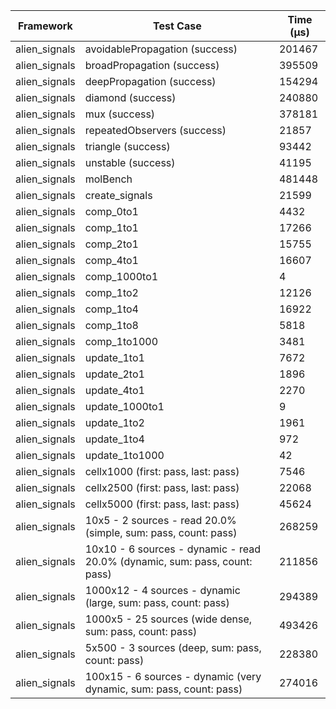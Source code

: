| Framework | Test Case | Time (μs) |
| --- | --- | --- |
| alien_signals | avoidablePropagation (success) | 201467 |
| alien_signals | broadPropagation (success) | 395509 |
| alien_signals | deepPropagation (success) | 154294 |
| alien_signals | diamond (success) | 240880 |
| alien_signals | mux (success) | 378181 |
| alien_signals | repeatedObservers (success) | 21857 |
| alien_signals | triangle (success) | 93442 |
| alien_signals | unstable (success) | 41195 |
| alien_signals | molBench | 481448 |
| alien_signals | create_signals | 21599 |
| alien_signals | comp_0to1 | 4432 |
| alien_signals | comp_1to1 | 17266 |
| alien_signals | comp_2to1 | 15755 |
| alien_signals | comp_4to1 | 16607 |
| alien_signals | comp_1000to1 | 4 |
| alien_signals | comp_1to2 | 12126 |
| alien_signals | comp_1to4 | 16922 |
| alien_signals | comp_1to8 | 5818 |
| alien_signals | comp_1to1000 | 3481 |
| alien_signals | update_1to1 | 7672 |
| alien_signals | update_2to1 | 1896 |
| alien_signals | update_4to1 | 2270 |
| alien_signals | update_1000to1 | 9 |
| alien_signals | update_1to2 | 1961 |
| alien_signals | update_1to4 | 972 |
| alien_signals | update_1to1000 | 42 |
| alien_signals | cellx1000 (first: pass, last: pass) | 7546 |
| alien_signals | cellx2500 (first: pass, last: pass) | 22068 |
| alien_signals | cellx5000 (first: pass, last: pass) | 45624 |
| alien_signals | 10x5 - 2 sources - read 20.0% (simple, sum: pass, count: pass) | 268259 |
| alien_signals | 10x10 - 6 sources - dynamic - read 20.0% (dynamic, sum: pass, count: pass) | 211856 |
| alien_signals | 1000x12 - 4 sources - dynamic (large, sum: pass, count: pass) | 294389 |
| alien_signals | 1000x5 - 25 sources (wide dense, sum: pass, count: pass) | 493426 |
| alien_signals | 5x500 - 3 sources (deep, sum: pass, count: pass) | 228380 |
| alien_signals | 100x15 - 6 sources - dynamic (very dynamic, sum: pass, count: pass) | 274016 |
